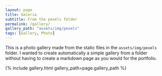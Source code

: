 ```yaml
---
layout: page
title: Galeria
subtitle: From the pexels folder
permalink: /gallery/
gallery_path: "assets/img/pexels"
tags: [Gallery, Photo]
---
```


This is a photo gallery made from the static files in the `assets/img/pexels` folder. 
I wanted to create automatically a simple gallery from a folder without having to create a markdown page as you would for the portfolio.


{% include gallery.html gallery_path=page.gallery_path %}